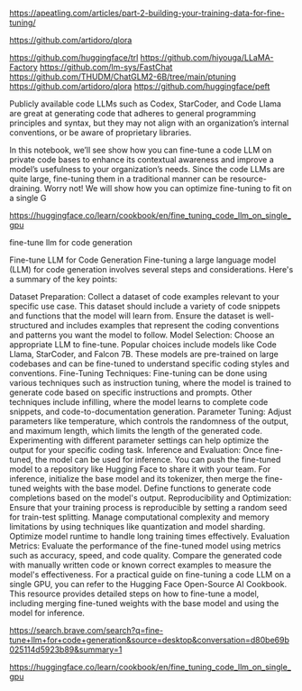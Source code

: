 https://apeatling.com/articles/part-2-building-your-training-data-for-fine-tuning/

https://github.com/artidoro/qlora



https://github.com/huggingface/trl
https://github.com/hiyouga/LLaMA-Factory
https://github.com/lm-sys/FastChat
https://github.com/THUDM/ChatGLM2-6B/tree/main/ptuning
https://github.com/artidoro/qlora
https://github.com/huggingface/peft


Publicly available code LLMs such as Codex, StarCoder, and Code Llama are great at generating code that adheres to general programming principles and syntax, but they may not align with an organization’s internal conventions, or be aware of proprietary libraries.

In this notebook, we’ll see show how you can fine-tune a code LLM on private code bases to enhance its contextual awareness and improve a model’s usefulness to your organization’s needs. Since the code LLMs are quite large, fine-tuning them in a traditional manner can be resource-draining. Worry not! We will show how you can optimize fine-tuning to fit on a single G

https://huggingface.co/learn/cookbook/en/fine_tuning_code_llm_on_single_gpu



fine-tune llm for code generation

Fine-tune LLM for Code Generation
Fine-tuning a large language model (LLM) for code generation involves several steps and considerations. Here's a summary of the key points:

Dataset Preparation: Collect a dataset of code examples relevant to your specific use case. This dataset should include a variety of code snippets and functions that the model will learn from. Ensure the dataset is well-structured and includes examples that represent the coding conventions and patterns you want the model to follow.
Model Selection: Choose an appropriate LLM to fine-tune. Popular choices include models like Code Llama, StarCoder, and Falcon 7B. These models are pre-trained on large codebases and can be fine-tuned to understand specific coding styles and conventions.
Fine-Tuning Techniques: Fine-tuning can be done using various techniques such as instruction tuning, where the model is trained to generate code based on specific instructions and prompts. Other techniques include infilling, where the model learns to complete code snippets, and code-to-documentation generation.
Parameter Tuning: Adjust parameters like temperature, which controls the randomness of the output, and maximum length, which limits the length of the generated code. Experimenting with different parameter settings can help optimize the output for your specific coding task.
Inference and Evaluation: Once fine-tuned, the model can be used for inference. You can push the fine-tuned model to a repository like Hugging Face to share it with your team. For inference, initialize the base model and its tokenizer, then merge the fine-tuned weights with the base model. Define functions to generate code completions based on the model's output.
Reproducibility and Optimization: Ensure that your training process is reproducible by setting a random seed for train-test splitting. Manage computational complexity and memory limitations by using techniques like quantization and model sharding. Optimize model runtime to handle long training times effectively.
Evaluation Metrics: Evaluate the performance of the fine-tuned model using metrics such as accuracy, speed, and code quality. Compare the generated code with manually written code or known correct examples to measure the model's effectiveness.
For a practical guide on fine-tuning a code LLM on a single GPU, you can refer to the Hugging Face Open-Source AI Cookbook. This resource provides detailed steps on how to fine-tune a model, including merging fine-tuned weights with the base model and using the model for inference.

https://search.brave.com/search?q=fine-tune+llm+for+code+generation&source=desktop&conversation=d80be69b025114d5923b89&summary=1


https://huggingface.co/learn/cookbook/en/fine_tuning_code_llm_on_single_gpu